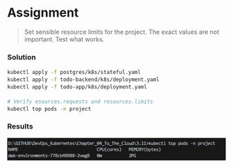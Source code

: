 # Assignment

> Set sensible resource limits for the project. The exact values are not important. Test what works.

### Solution

```bash
kubectl apply -f postgres/k8s/stateful.yaml
kubectl apply -f todo-backend/k8s/deployment.yaml
kubectl apply -f todo-app/k8s/deployment.yaml

# Verify esources.requests and resources.limits
kubectl top pods -n project
```

### Results

![alt text](image.png)